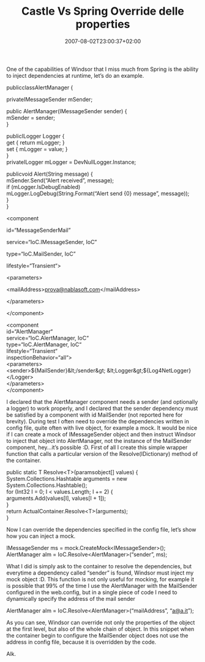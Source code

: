 ﻿---
title: "Castle Vs Spring Override delle properties"
description: ""
date: 2007-08-02T23:00:37+02:00
draft: false
tags: [Castle]
categories: [Castle]
---
One of the capabilities of Windsor that I miss much from Spring is the ability to inject dependencies at runtime, let’s do an example.

publicclassAlertManager  {  
  
privateIMessageSender  mSender;  
  
public  AlertManager(IMessageSender  sender)  {  
        mSender  =  sender;  
  }  
  
publicILogger  Logger  {  
get  {  return  mLogger;  }  
set  {  mLogger  =  value;  }  
  }  
privateILogger  mLogger  =  DevNullLogger.Instance;  
  
publicvoid  Alert(String  message)  {  
        mSender.Send(“Alert  received”,  message);  
if  (mLogger.IsDebugEnabled)    
              mLogger.LogDebug(String.Format(“Alert  send  {0}  message”,  message));  
  }  
}

&lt;component

id=“MessageSenderMail”

service=“IoC.IMessageSender, IoC”

type=“IoC.MailSender, IoC”

lifestyle=“Transient“&gt;

&lt;parameters&gt;

&lt;mailAddress&gt;prova@nablasoft.com&lt;/mailAddress&gt;

&lt;/parameters&gt;

&lt;/component&gt;

&lt;component  
id=“AlertManager“  
service=“IoC.AlertManager,  IoC“  
type=“IoC.AlertManager,  IoC“  
lifestyle=“Transient“  
inspectionBehavior=“all“&gt;  
  &lt;parameters&gt;  
        &lt;sender&gt;${MailSender}&lt;/sender&gt;  
        &lt;Logger&gt;${Log4NetLogger}&lt;/Logger&gt;  
  &lt;/parameters&gt;  
&lt;/component&gt;

I declared that the AlertManager component needs a sender (and optionally a logger) to work properly, and I declared that the sender dependency must be satisfied by a component with id MailSender (not reported here for brevity). During test I often need to override the dependencies written in config file, quite often with live object, for example a mock. It would be nice if I can create a mock of IMessageSender object and then instruct Windsor to inject that object into AlertManager, not the instance of the MailSender component, hey...it’s possible :D. First of all I create this simple wrapper function that calls a particular version of the Resolve(IDictionary) method of the container.

public  static  T  Resolve&lt;T&gt;(paramsobject[]  values)  {  
  System.Collections.Hashtable  arguments  =  new  System.Collections.Hashtable();  
for  (Int32  I  =  0;  I  &lt;  values.Length;  I  +=  2)  {  
        arguments.Add(values[I],  values[I  +  1]);  
  }  
return  ActualContainer.Resolve&lt;T&gt;(arguments);  
}

Now I can override the dependencies specified in the config file, let’s show how you can inject a mock.

IMessageSender  ms  =  mock.CreateMock&lt;IMessageSender&gt;();  
AlertManager  alm  =  IoC.Resolve&lt;AlertManager&gt;(“sender”,  ms);

What I did is simply ask to the container to resolve the dependencies, but everytime a dependency called “sender” is found, Windsor must inject my mock object :D. This function is not only useful for mocking, for example it is possible that 99% of the time I use the AlertManager with the MailSender configured in the web.config, but in a single piece of code I need to dynamically specify the address of the mail sender

AlertManager  alm  =  IoC.Resolve&lt;AlertManager&gt;(“mailAddress”,  “a@a.it”);

As you can see, Windsor can override not only the properties of the object at the first level, but also of the whole chain of object. In this snippet when the container begin to configure the MailSender object does not use the address in config file, because it is overridden by the code.

Alk.
